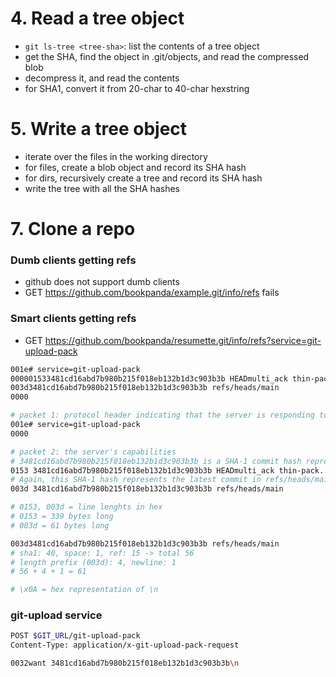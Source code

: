 # 4. Read a tree object
- `git ls-tree <tree-sha>`: list the contents of a tree object
- get the SHA, find the object in .git/objects, and read the compressed blob
- decompress it, and read the contents
- for SHA1, convert it from 20-char to 40-char hexstring

# 5. Write a tree object
- iterate over the files in the working directory
- for files, create a blob object and record its SHA hash
- for dirs, recursively create a tree and record its SHA hash
- write the tree with all the SHA hashes

# 7. Clone a repo
### Dumb clients getting refs
- github does not support dumb clients
- GET https://github.com/bookpanda/example.git/info/refs fails

### Smart clients getting refs
- GET https://github.com/bookpanda/resumette.git/info/refs?service=git-upload-pack
```bash
001e# service=git-upload-pack
000001533481cd16abd7b980b215f018eb132b1d3c903b3b HEAD multi_ack thin-pack side-band side-band-64k ofs-delta shallow deepen-since deepen-not deepen-relative no-progress include-tag multi_ack_detailed allow-tip-sha1-in-want allow-reachable-sha1-in-want no-done symref=HEAD:refs/heads/main filter object-format=sha1 agent=git/github-413959fa1280
003d3481cd16abd7b980b215f018eb132b1d3c903b3b refs/heads/main
0000

# packet 1: protocol header indicating that the server is responding to a git-upload-pack
001e# service=git-upload-pack
0000

# packet 2: the server's capabilities
# 3481cd16abd7b980b215f018eb132b1d3c903b3b is a SHA-1 commit hash representing the latest commit referenced by HEAD
0153 3481cd16abd7b980b215f018eb132b1d3c903b3b HEAD multi_ack thin-pack...
# Again, this SHA-1 hash represents the latest commit in refs/heads/main (the main branch)
003d 3481cd16abd7b980b215f018eb132b1d3c903b3b refs/heads/main

# 0153, 003d = line lenghts in hex
# 0153 = 339 bytes long
# 003d = 61 bytes long

003d3481cd16abd7b980b215f018eb132b1d3c903b3b refs/heads/main
# sha1: 40, space: 1, ref: 15 -> total 56
# length prefix (003d): 4, newline: 1
# 56 + 4 + 1 = 61

# \x0A = hex representation of \n
```

### git-upload service
```bash
POST $GIT_URL/git-upload-pack
Content-Type: application/x-git-upload-pack-request

0032want 3481cd16abd7b980b215f018eb132b1d3c903b3b\n

```